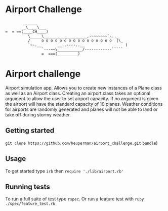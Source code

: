 Airport Challenge
=================

```
        ______
        _\____\___
=  = ==(____CH____)
          \_____\___________________,-~~~~~~~`-.._
          /     o o o o o o o o o o o o o o o o  |\_
          `~-.__       __..----..__                  )
                `---~~\___________/------------`````
                =  ===(_________)

```
# Airport challenge

Airport simulation app. Allows you to create new instances of a Plane class as well as an Airport class. Creating an airport class takes an optional argument to allow the user to set airport capacity. If no argument is given the airport will have the standard capacity of 10 planes. Weather conditions for airports are randomly generated and planes will not be able to land or take off during stormy weather.

## Getting started

`git clone https://github.com/heuperman/airport_challenge.git`
`bundle`)

## Usage

To get started type
`irb` then `require './lib/airport.rb'`


## Running tests

To run a full suite of test type `rspec`.
Or run a feature test with `ruby ./spec/feature_test.rb`
